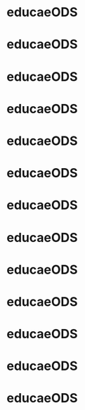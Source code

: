 # educaeODS
# educaeODS
# educaeODS
# educaeODS
# educaeODS
# educaeODS
# educaeODS
# educaeODS
# educaeODS
# educaeODS
# educaeODS
# educaeODS
# educaeODS
